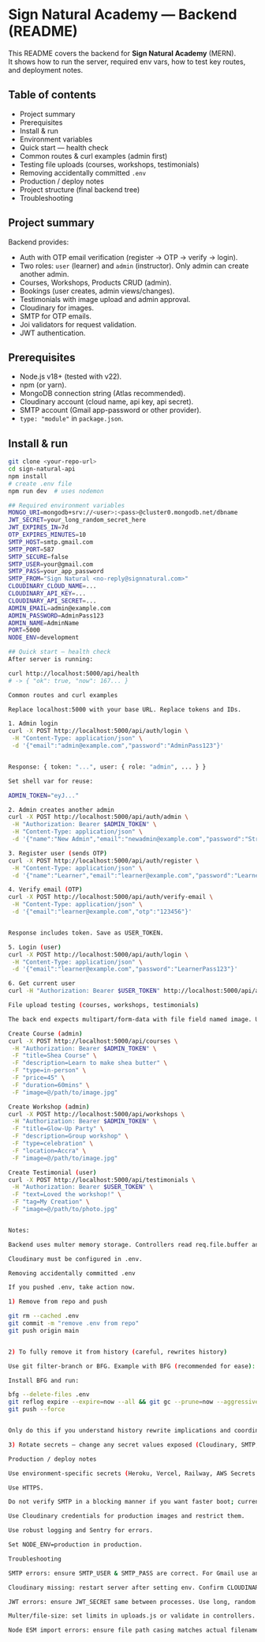 # Sign Natural Academy — Backend (README)

This README covers the backend for **Sign Natural Academy** (MERN).  
It shows how to run the server, required env vars, how to test key routes, and deployment notes.

## Table of contents

- Project summary
- Prerequisites
- Install & run
- Environment variables
- Quick start — health check
- Common routes & curl examples (admin first)
- Testing file uploads (courses, workshops, testimonials)
- Removing accidentally committed `.env`
- Production / deploy notes
- Project structure (final backend tree)
- Troubleshooting

## Project summary

Backend provides:
- Auth with OTP email verification (register → OTP → verify → login).
- Two roles: `user` (learner) and `admin` (instructor). Only admin can create another admin.
- Courses, Workshops, Products CRUD (admin).
- Bookings (user creates, admin views/changes).
- Testimonials with image upload and admin approval.
- Cloudinary for images.
- SMTP for OTP emails.
- Joi validators for request validation.
- JWT authentication.

## Prerequisites

- Node.js v18+ (tested with v22).  
- npm (or yarn).  
- MongoDB connection string (Atlas recommended).  
- Cloudinary account (cloud name, api key, api secret).  
- SMTP account (Gmail app-password or other provider).  
- `type: "module"` in `package.json`.

## Install & run

```bash
git clone <your-repo-url>
cd sign-natural-api
npm install
# create .env file
npm run dev  # uses nodemon

## Required environment variables
MONGO_URI=mongodb+srv://<user>:<pass>@cluster0.mongodb.net/dbname
JWT_SECRET=your_long_random_secret_here
JWT_EXPIRES_IN=7d
OTP_EXPIRES_MINUTES=10
SMTP_HOST=smtp.gmail.com
SMTP_PORT=587
SMTP_SECURE=false
SMTP_USER=your@gmail.com
SMTP_PASS=your_app_password
SMTP_FROM="Sign Natural <no-reply@signnatural.com>"
CLOUDINARY_CLOUD_NAME=...
CLOUDINARY_API_KEY=...
CLOUDINARY_API_SECRET=...
ADMIN_EMAIL=admin@example.com
ADMIN_PASSWORD=AdminPass123
ADMIN_NAME=AdminName
PORT=5000
NODE_ENV=development

## Quick start — health check
After server is running:

curl http://localhost:5000/api/health
# -> { "ok": true, "now": 167... }

Common routes and curl examples

Replace localhost:5000 with your base URL. Replace tokens and IDs.

1. Admin login
curl -X POST http://localhost:5000/api/auth/login \
 -H "Content-Type: application/json" \
 -d '{"email":"admin@example.com","password":"AdminPass123"}'


Response: { token: "...", user: { role: "admin", ... } }

Set shell var for reuse:

ADMIN_TOKEN="eyJ..."

2. Admin creates another admin
curl -X POST http://localhost:5000/api/auth/admin \
 -H "Authorization: Bearer $ADMIN_TOKEN" \
 -H "Content-Type: application/json" \
 -d '{"name":"New Admin","email":"newadmin@example.com","password":"StrongPass123"}'

3. Register user (sends OTP)
curl -X POST http://localhost:5000/api/auth/register \
 -H "Content-Type: application/json" \
 -d '{"name":"Learner","email":"learner@example.com","password":"LearnerPass123"}'

4. Verify email (OTP)
curl -X POST http://localhost:5000/api/auth/verify-email \
 -H "Content-Type: application/json" \
 -d '{"email":"learner@example.com","otp":"123456"}'


Response includes token. Save as USER_TOKEN.

5. Login (user)
curl -X POST http://localhost:5000/api/auth/login \
 -H "Content-Type: application/json" \
 -d '{"email":"learner@example.com","password":"LearnerPass123"}'

6. Get current user
curl -H "Authorization: Bearer $USER_TOKEN" http://localhost:5000/api/auth/me

File upload testing (courses, workshops, testimonials)

The back end expects multipart/form-data with file field named image. Use upload.single('image').

Create Course (admin)
curl -X POST http://localhost:5000/api/courses \
 -H "Authorization: Bearer $ADMIN_TOKEN" \
 -F "title=Shea Course" \
 -F "description=Learn to make shea butter" \
 -F "type=in-person" \
 -F "price=45" \
 -F "duration=60mins" \
 -F "image=@/path/to/image.jpg"

Create Workshop (admin)
curl -X POST http://localhost:5000/api/workshops \
 -H "Authorization: Bearer $ADMIN_TOKEN" \
 -F "title=Glow-Up Party" \
 -F "description=Group workshop" \
 -F "type=celebration" \
 -F "location=Accra" \
 -F "image=@/path/to/image.jpg"

Create Testimonial (user)
curl -X POST http://localhost:5000/api/testimonials \
 -H "Authorization: Bearer $USER_TOKEN" \
 -F "text=Loved the workshop!" \
 -F "tag=My Creation" \
 -F "image=@/path/to/photo.jpg"


Notes:

Backend uses multer memory storage. Controllers read req.file.buffer and upload to Cloudinary.

Cloudinary must be configured in .env.

Removing accidentally committed .env

If you pushed .env, take action now.

1) Remove from repo and push

git rm --cached .env
git commit -m "remove .env from repo"
git push origin main


2) To fully remove it from history (careful, rewrites history)

Use git filter-branch or BFG. Example with BFG (recommended for ease):

Install BFG and run:

bfg --delete-files .env
git reflog expire --expire=now --all && git gc --prune=now --aggressive
git push --force


Only do this if you understand history rewrite implications and coordinate with your team.

3) Rotate secrets — change any secret values exposed (Cloudinary, SMTP, DB, JWT).

Production / deploy notes

Use environment-specific secrets (Heroku, Vercel, Railway, AWS Secrets Manager).

Use HTTPS.

Do not verify SMTP in a blocking manner if you want faster boot; current code warns if SMTP fails.

Use Cloudinary credentials for production images and restrict them.

Use robust logging and Sentry for errors.

Set NODE_ENV=production in production.

Troubleshooting

SMTP errors: ensure SMTP_USER & SMTP_PASS are correct. For Gmail use an App password or OAuth. Check verifyTransporter() logs.

Cloudinary missing: restart server after setting env. Confirm CLOUDINARY_* set and cloudinary.config(...) runs.

JWT errors: ensure JWT_SECRET same between processes. Use long, random secret.

Multer/file-size: set limits in uploads.js or validate in controllers.

Node ESM import errors: ensure file path casing matches actual filenames. Use relative imports and exact file names. Example: ../middlewares/uploads.js matches uploads.js.